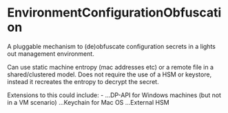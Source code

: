 # EnvironmentConfigurationObfuscation
A pluggable mechanism to (de)obfuscate configuration secrets in a lights out management environment.

Can use static machine entropy (mac addresses etc) or a remote file in a shared/clustered model. Does not require the use of a HSM or keystore, instead it recreates the entropy to decrypt the secret.

Extensions to this could include: -
...DP-API for Windows machines (but not in a VM scenario)
...Keychain for Mac OS
...External HSM 
